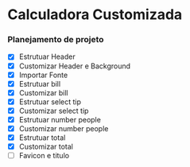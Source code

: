# Calculadora Customizada


### Planejamento de projeto

- [X] Estrutuar Header
- [X] Customizar Header e Background
- [X] Importar Fonte
- [X] Estrutuar bill
- [x] Customizar bill
- [x] Estrutuar select tip
- [x] Customizar select tip
- [x] Estrutuar number people
- [x] Customizar number people
- [x] Estrutuar total
- [x] Customizar total
- [ ] Favicon e titulo